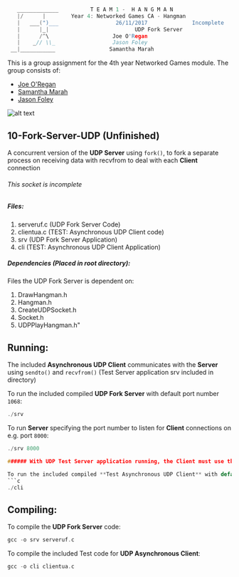 ```c
   _____________          T E A M 1 -  H A N G M A N
   |/      |        Year 4: Networked Games CA - Hangman
   |   ___(")___                  26/11/2017			  Incomplete
   |      |_| 							UDP Fork Server
   |      /^\                    Joe O'Regan
   |    _// \\_                  Jason Foley
 __|___________                 Samantha Marah
```

This is a group assignment for the 4th year Networked Games module. The group consists of:

  * [Joe O'Regan](https://github.com/joeaoregan)
  * [Samantha Marah](https://github.com/jasfoley)
  * [Jason Foley](https://github.com/samanthamarah)

![alt text](https://raw.githubusercontent.com/joeaoregan/Yr4-NetworkGames-Hangman/master/Screenshots/10ForkServerUDP.png "UDP Fork Server")

## 10-Fork-Server-UDP (Unfinished)

A concurrent version of the **UDP Server** using `fork()`, to fork a separate process on receiving data with recvfrom to deal with each **Client** connection

###### This socket is incomplete

##### Files:

1. serveruf.c (UDP Fork Server Code)
2. clientua.c (TEST: Asynchronous UDP Client code)
3. srv (UDP Fork Server Application)
4. cli (TEST: Asynchronous UDP Client Application)

##### Dependencies (Placed in root directory):

Files the UDP Fork Server is dependent on:

1. DrawHangman.h
2. Hangman.h
3. CreateUDPSocket.h
4. Socket.h
5. UDPPlayHangman.h"

## Running:

The included **Asynchronous UDP Client** communicates with the **Server** using `sendto()` and `recvfrom()` (Test Server application srv included in directory)

To run the included compiled **UDP Fork Server** with default port number `1068`:
```c
./srv
```

To run **Server** specifying the port number to listen for **Client** connections on e.g. port `8000`:
```c
./srv 8000

###### With UDP Test Server application running, the Client must use the same port when sending data with sendto()

To run the included compiled **Test Asynchronous UDP Client** with default port number `1068`:
```c
./cli
```

## Compiling:

To compile the **UDP Fork Server** code:
```c
gcc -o srv serveruf.c
```

To compile the included Test code for **UDP Asynchronous Client**:
```c
gcc -o cli clientua.c
```

